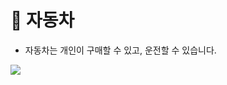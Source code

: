 # 🚗 자동차

* 자동차는 개인이 구매할 수 있고, 운전할 수 있습니다.&#x20;

![](../../../../.gitbook/assets/2022-07-20\_18.18.22.png)
